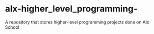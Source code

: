 # alx-higher_level_programming-
A repository that stores higher-level programming projects done on Alx School